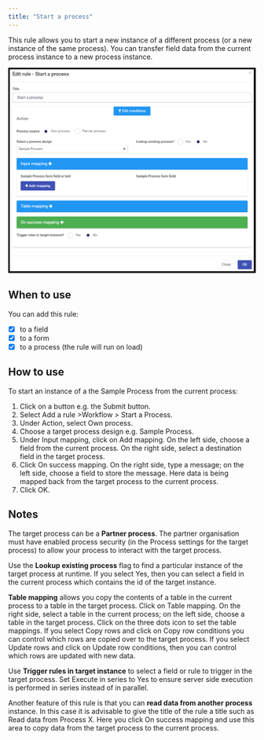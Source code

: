 ```yaml
---
title: "Start a process"
---
```


This rule allows you to start a new instance of a different process (or a new instance of the same process). You can transfer field data from the current process instance to a new process instance. 

![Process security rule dialog box 1](/images/StartaProcess.png)

## When to use 

You can add this rule:
- [x] to a field
- [x] to a form 
- [x] to a process (the rule will run on load)

## How to use

To start an instance of a the Sample Process from the current process:
1. Click on a button e.g. the Submit button.
2. Select Add a rule >Workflow > Start a Process.
3. Under Action, select Own process.
4. Choose a target process design e.g. Sample Process.  
5. Under Input mapping, click on Add mapping.  On the left side, choose a field from the current process.  On the right side, select a destination field in the target process.
6. Click On success mapping. On the right side, type a message;  on the left side, choose a field to store the message.  Here data is being mapped back from the target process to the current process.
7. Click OK.

## Notes

The target process can be a **Partner process**.  The partner organisation must have enabled process security (in the Process settings for the target process) to allow your process to interact with the target process.

Use the **Lookup existing process** flag to find a particular instance of the target process at runtime.  If you select Yes, then you can select a field in the current process which contains the id of the target instance.

**Table mapping** allows you copy the contents of a table in the current process to a table in the target process.  Click on Table mapping.  On the right side, select a table in the current process;  on the left side, choose a table in the target process.  Click on the three dots icon to set the table mappings. If you select Copy rows and click on Copy row conditions you can control which rows are copied over to the target process.  If you select Update rows and click on Update row conditions, then you can control which rows are updated with new data.

Use **Trigger rules in target instance** to select a field or rule to trigger in the target process.  Set Execute in series to Yes to ensure server side execution is performed in series instead of in parallel.  

Another feature of this rule is that you can **read data from another process** instance.  In this case it is advisable to give the title of the rule a title such as Read data from Process X.  Here you click On success mapping and use this area to copy data from the target process to the current process.

